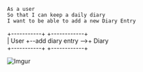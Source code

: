 
```
As a user 
So that I can keep a daily diary 
I want to be able to add a new Diary Entry
```

+-----------+                    +------------+        
|    User    +--add diary entry -->+  Diary  
+-----------+                    +------------+ 
   
![Imgur](https://imgur.com/0LTELVf.png)